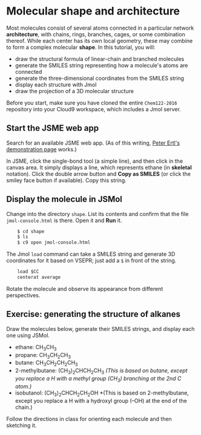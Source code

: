 # Molecular shape and architecture

Most molecules consist of several atoms connected in a particular network **architecture**, with chains, rings, branches, cages, or some combination thereof. While each center has its own local geometry, these may combine to form a complex molecular **shape**. In this tutorial, you will:

- draw the structural formula of linear-chain and branched molecules
- generate the SMILES string representing how a molecule's atoms are connected
- generate the three-dimensional coordinates from the SMILES string
- display each structure with Jmol 
- draw the projection of a 3D molecular structure 

Before you start, make sure you have cloned the entire `Chem122-2016` repository into your Cloud9 workspace, which includes a Jmol server.


## Start the JSME web app

Search for an available JSME web app. (As of this writing, [Peter Ertl's demonstration page](http://peter-ertl.com/jsme/) works.) 

In JSME, click the single-bond tool (a simple line), and then click in the canvas area. It simply displays a line, which represents ethane (in **skeletal** notation). Click the double arrow button and **Copy as SMILES** (or click the smiley face button if available). Copy this string.


## Display the molecule in JSMol

Change into the directory `shape`. List its contents and confirm that the file `jmol-console.html` is there. Open it and **Run** it.

```bash
    $ cd shape
    $ ls
    $ c9 open jmol-console.html 
```

The Jmol `load` command can take a SMILES string and generate 3D coordinates for it based on VSEPR; just add a `$` in front of the string.

```java
    load $CC
    centerat average
```

Rotate the molecule and observe its appearance from different perspectives. 


## Exercise: generating the structure of alkanes

Draw the molecules below, generate their SMILES strings, and display each one using JSMol. 

- ethane: CH<sub>3</sub>CH<sub>3</sub>
- propane: CH<sub>3</sub>CH<sub>2</sub>CH<sub>3</sub>
- butane: CH<sub>3</sub>CH<sub>2</sub>CH<sub>2</sub>CH<sub>3</sub>
- 2-methylbutane: (CH<sub>3</sub>)<sub>2</sub>CH<sub></sub>CH<sub>2</sub>CH<sub>3</sub> *(This is based on butane, except you replace a H with a methyl group (CH<sub>3</sub>) branching at the 2nd C atom.)*
- isobutanol: (CH<sub>3</sub>)<sub>2</sub>CH<sub></sub>CH<sub>2</sub>CH<sub>2</sub>OH *(This is based on 2-methylbutane, except you replace a H with a hydroxyl group (–OH) at the end of the chain.)

Follow the directions in class for orienting each molecule and then sketching it.
